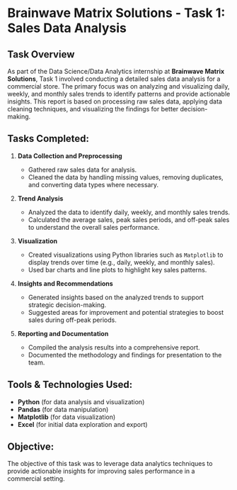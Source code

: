 # Brainwave Matrix Solutions - Task 1: Sales Data Analysis

## Task Overview
As part of the Data Science/Data Analytics internship at **Brainwave Matrix Solutions**, Task 1 involved conducting a detailed sales data analysis for a commercial store. The primary focus was on analyzing and visualizing daily, weekly, and monthly sales trends to identify patterns and provide actionable insights. This report is based on processing raw sales data, applying data cleaning techniques, and visualizing the findings for better decision-making.

## Tasks Completed:
1. **Data Collection and Preprocessing**  
   - Gathered raw sales data for analysis.
   - Cleaned the data by handling missing values, removing duplicates, and converting data types where necessary.
   
2. **Trend Analysis**  
   - Analyzed the data to identify daily, weekly, and monthly sales trends.
   - Calculated the average sales, peak sales periods, and off-peak sales to understand the overall sales performance.

3. **Visualization**  
   - Created visualizations using Python libraries such as `Matplotlib` to display trends over time (e.g., daily, weekly, and monthly sales).
   - Used bar charts and line plots to highlight key sales patterns.

4. **Insights and Recommendations**  
   - Generated insights based on the analyzed trends to support strategic decision-making.
   - Suggested areas for improvement and potential strategies to boost sales during off-peak periods.

5. **Reporting and Documentation**  
   - Compiled the analysis results into a comprehensive report.
   - Documented the methodology and findings for presentation to the team.

## Tools & Technologies Used:
- **Python** (for data analysis and visualization)
- **Pandas** (for data manipulation)
- **Matplotlib** (for data visualization)
- **Excel** (for initial data exploration and export)

## Objective:
The objective of this task was to leverage data analytics techniques to provide actionable insights for improving sales performance in a commercial setting.
